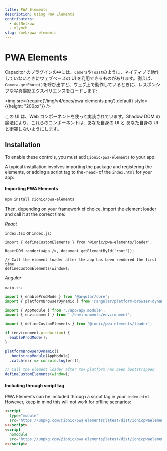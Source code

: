 ```yaml
---
title: PWA Elements
description: Using PWA Elements
contributors:
  - dotNetkow
  - mlynch
slug: /web/pwa-elements
---
```


# PWA Elements

Capacitor のプラグインの中には、`Camera`や`Toast`のように、ネイティブで動作していないときにウェブベースの UI を利用できるものがあります。例えば、`Camera.getPhoto()`を呼び出すと、ウェブ上で動作しているときに、レスポンシブな写真撮影エクスペリエンスをロードします:

<img src={require('/img/v4/docs/pwa-elements.png').default} style={{height: "200px"}} />

この UI は、Web コンポーネントを使って実装されています。Shadow DOM の魔法により、これらのコンポーネントは、あなた自身の UI と
あなた自身の UI と衝突しないようにします。

## Installation

To enable these controls, you must add `@ionic/pwa-elements` to your app.

A typical installation involves importing the package and registering the elements, or adding a script tag to the `<head>` of the `index.html` for your app:

#### Importing PWA Elements

```bash
npm install @ionic/pwa-elements
```

Then, depending on your framework of choice, import the element loader and call it at the correct time:

_React_

`index.tsx` or `index.js`:

```tsx
import { defineCustomElements } from '@ionic/pwa-elements/loader';

ReactDOM.render(<App />, document.getElementById('root'));

// Call the element loader after the app has been rendered the first time
defineCustomElements(window);
```

_Angular_

`main.ts`:

```typescript
import { enableProdMode } from '@angular/core';
import { platformBrowserDynamic } from '@angular/platform-browser-dynamic';

import { AppModule } from './app/app.module';
import { environment } from './environments/environment';

import { defineCustomElements } from '@ionic/pwa-elements/loader';

if (environment.production) {
  enableProdMode();
}

platformBrowserDynamic()
  .bootstrapModule(AppModule)
  .catch(err => console.log(err));

// Call the element loader after the platform has been bootstrapped
defineCustomElements(window);
```

#### Including through script tag

PWA Elements can be included through a script tag in your `index.html`. However, keep in mind this will not work for offline scenarios:

```html
<script
  type="module"
  src="https://unpkg.com/@ionic/pwa-elements@latest/dist/ionicpwaelements/ionicpwaelements.esm.js"
></script>
<script
  nomodule
  src="https://unpkg.com/@ionic/pwa-elements@latest/dist/ionicpwaelements/ionicpwaelements.js"
></script>
```
